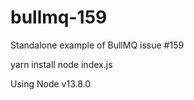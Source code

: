 # bullmq-159
Standalone example of BullMQ issue #159

yarn install
node index.js

Using Node v13.8.0

